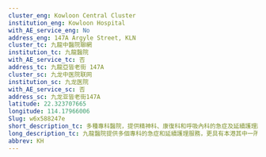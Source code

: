```yaml
---
cluster_eng: Kowloon Central Cluster
institution_eng: Kowloon Hospital
with_AE_service_eng: No
address_eng: 147A Argyle Street, KLN
cluster_tc: 九龍中醫院聯網
institution_tc: 九龍醫院
with_AE_service_tc: 否
address_tc: 九龍亞皆老街 147A
cluster_sc: 九龙中医院联网
institution_sc: 九龙医院
with_AE_service_sc: 否
address_sc: 九龙亚皆老街147A
latitude: 22.323707665
longitude: 114.17966006
Slug: w6x588247e
short_description_tc: 多種專科醫院，提供精神科、康復科和呼吸內科的急症及延續護理服務，以及療養護理和社區外展服務。
long_description_tc: 九龍醫院提供多個專科的急症和延續護理服務，更具有本港其中一所最大型的胸肺專科中心，同時為伊利沙伯醫院和基督教聯合醫院康復中的病人，提供延續護理服務。九龍醫院是全港首數間設立康復科部門的醫院之一，也是首間提供胸肺康復計劃、精神科老人日間醫院和藥物濫用診所的醫院。醫院現正分階段進行翻新和重建，以便提供更多全面的服務，滿足社會大眾的醫療需求。此外，醫院同時開展多項社區外展計劃。
abbrev: KH
---
```

